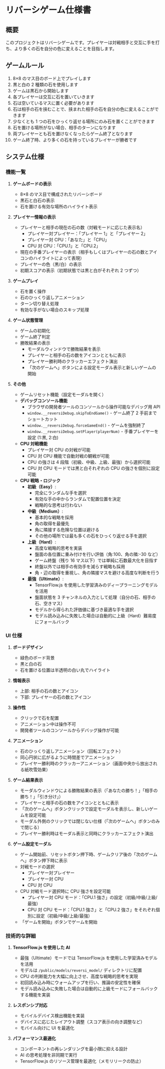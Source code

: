 # リバーシゲーム仕様書

## 概要

このプロジェクトはリバーシゲームです。プレイヤーは対戦相手と交互に手を打ち、より多くの石を自分の色に変えることを目指します。

## ゲームルール

1. 8×8 のマス目のボード上でプレイします
2. 黒と白の 2 種類の石を使用します
3. ゲームは黒石から開始します
4. 各プレイヤーは交互に石を置いていきます
5. 石は空いているマスに置く必要があります
6. 石は相手の石を挟むことで、挟まれた相手の石を自分の色に変えることができます
7. 少なくとも 1 つの石をひっくり返せる場所にのみ石を置くことができます
8. 石を置ける場所がない場合、相手のターンになります
9. 両プレイヤーとも石を置けなくなったらゲーム終了となります
10. ゲーム終了時、より多くの石を持っているプレイヤーが勝者です

## システム仕様

### 機能一覧

1. **ゲームボードの表示**

   - 8×8 のマス目で構成されたリバーシボード
   - 黒石と白石の表示
   - 石を置ける有効な場所のハイライト表示

2. **プレイヤー情報の表示**

   - プレイヤーと相手の現在の石の数（対戦モードに応じた表示名）
     - プレイヤー対プレイヤー：「プレイヤー 1」と「プレイヤー 2」
     - プレイヤー対 CPU：「あなた」と「CPU」
     - CPU 対 CPU：「CPU.1」と「CPU.2」
   - 現在の手番プレイヤーの表示（相手もしくはプレイヤーの石の数とアイコンのハイライトによって表現）
   - プレイヤーの色（黒/白）の表示
   - 初期スコアの表示（初期状態では黒と白がそれぞれ 2 つずつ）

3. **ゲームプレイ**

   - 石を置く操作
   - 石のひっくり返しアニメーション
   - ターン切り替え処理
   - 有効な手がない場合のスキップ処理

4. **ゲーム状態管理**

   - ゲームの初期化
   - ゲーム終了判定
   - 勝敗結果の表示
     - モーダルウィンドウで勝敗結果を表示
     - プレイヤーと相手の石の数をアイコンとともに表示
     - プレイヤー勝利時のクラッカーエフェクト演出
     - 「次のゲームへ」ボタンによる設定モーダル表示と新しいゲームの開始

5. **その他**
   - ゲームリセット機能（設定モーダルを開く）
   - **デバッグコンソール機能**
     - ブラウザの開発者ツールのコンソールから操作可能なデバッグ用 API
     - `window.__reversiDebug.skipToEndGame()` - ゲーム終了 2 手前までショートカット
     - `window.__reversiDebug.forceGameEnd()` - ゲームを強制終了
     - `window.__reversiDebug.setPlayer(playerNum)` - 手番プレイヤーを設定 (1:黒, 2:白)
   - **CPU 対戦機能**
     - プレイヤー対 CPU の対戦が可能
     - CPU 対 CPU 機能で自動対戦の観戦が可能
     - CPU の強さは 4 段階（初級、中級、上級、最強）から選択可能
     - CPU 対 CPU モードでは黒と白それぞれの CPU の強さを個別に設定可能
   - **CPU 戦略・ロジック**
     - **初級（Easy）**:
       - 完全にランダムな手を選択
       - 有効な手の中からランダムで配置位置を決定
       - 戦略的な思考は行わない
     - **中級（Medium）**:
       - 基本的な戦略を採用
       - 角の取得を最優先
       - 角に隣接する危険な位置は避ける
       - その他の場所では最も多くの石をひっくり返せる手を選択
     - **上級（Hard）**:
       - 高度な戦略的思考を実装
       - 盤面の各位置に重み付けを行い評価（角:100、角の隣:-30 など）
       - ゲーム終盤（残り 16 マス以下）では単純に石数最大化を目指す
       - 終盤以外では相手の有効手を減らす戦略も採用
       - 角・辺の取得を重視し、角の隣接マスを避ける高度な判断を行う
     - **最強（Ultimate）**:
       - TensorFlow.js を使用した学習済みのディープラーニングモデルを活用
       - 盤面状態を 3 チャンネルの入力として処理（自分の石、相手の石、空きマス）
       - モデルから得られた評価値に基づき最適な手を選択
       - モデル読み込みに失敗した場合は自動的に上級（Hard）難易度にフォールバック

### UI 仕様

1. **ボードデザイン**

   - 緑色のボード背景
   - 黒と白の石
   - 石を置ける位置は半透明の白い丸でハイライト

2. **情報表示**

   - 上部: 相手の石の数とアイコン
   - 下部: プレイヤーの石の数とアイコン

3. **操作性**

   - クリックで石を配置
   - アニメーション中は操作不可
   - 開発者ツールのコンソールからデバッグ操作が可能

4. **アニメーション**

   - 石のひっくり返しアニメーション（回転エフェクト）
   - 同心円状に広がるように時間差でアニメーション
   - プレイヤー勝利時のクラッカーアニメーション（画面中央から放出される紙吹雪効果）

5. **ゲーム結果表示**

   - モーダルウィンドウによる勝敗結果の表示（「あなたの勝ち！」「相手の勝ち！」「引き分け」）
   - プレイヤーと相手の石の数をアイコンとともに表示
   - 「次のゲームへ」ボタンクリックで設定モーダルを表示し、新しいゲームを設定可能
   - モーダル外側のクリックでは閉じない仕様（「次のゲームへ」ボタンのみで閉じる）
   - プレイヤー勝利時はモーダル表示と同時にクラッカーエフェクト演出

6. **ゲーム設定モーダル**
   - ゲーム開始前、リセットボタン押下時、ゲームクリア後の「次のゲームへ」ボタン押下時に表示
   - 対戦モードの選択
     - プレイヤー対プレイヤー
     - プレイヤー対 CPU
     - CPU 対 CPU
   - CPU 対戦モード選択時に CPU 強さを設定可能
     - プレイヤー対 CPU モード：「CPU.1 強さ」の設定（初級/中級/上級/最強）
     - CPU 対 CPU モード：「CPU.1 強さ」と「CPU.2 強さ」をそれぞれ個別に設定（初級/中級/上級/最強）
   - 「ゲームを開始」ボタンでゲームを開始

### 技術的な詳細

1. **TensorFlow.js を使用した AI**

   - 最強（Ultimate）モードでは TensorFlow.js を使用した学習済みモデルを活用
   - モデルは `/public/models/reversi_model/` ディレクトリに配置
   - CPU の判断能力を大幅に向上させ、高度な戦略的思考を実現
   - 初回読み込み時にウォームアップを行い、推論の安定性を確保
   - モデル読み込みに失敗した場合は自動的に上級モードにフォールバックする機能を実装

2. **レスポンシブ対応**

   - モバイルデバイス検出機能を実装
   - デバイスに応じたレイアウト調整（スコア表示の向き調整など）
   - モバイル向けに UI を最適化

3. **パフォーマンス最適化**
   - コンポーネントの再レンダリングを最小限に抑える設計
   - AI の思考処理を非同期で実行
   - TensorFlow.js のリソース管理を最適化（メモリリークの防止）
